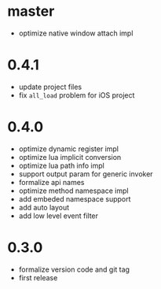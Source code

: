 # master
* optimize native window attach impl

# 0.4.1
* update project files
* fix `all_load` problem for iOS project

# 0.4.0

* optimize dynamic register impl
* optimize lua implicit conversion
* optimize lua path info impl
* support output param for generic invoker
* formalize api names
* optimize method namespace impl
* add embeded namespace support
* add auto layout
* add low level event filter

# 0.3.0

* formalize version code and git tag
* first release

